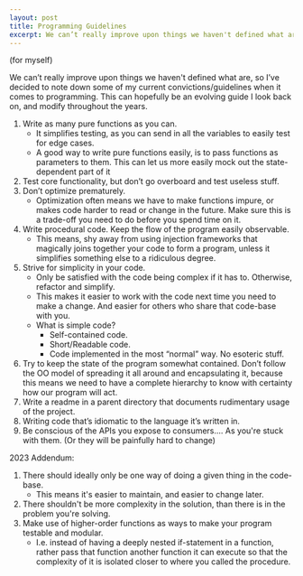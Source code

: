 ```yaml
---
layout: post
title: Programming Guidelines
excerpt: We can’t really improve upon things we haven't defined what are, so I’ve decided to note down some of my current convictions/guidelines when it comes to programming.
---
```

(for myself)

We can’t really improve upon things we haven't defined what are, 
so I’ve decided to note down some of my current convictions/guidelines when it comes to programming. 
This can hopefully be an evolving guide I look back on, and modify throughout the years.

1. Write as many pure functions as you can.
    * It simplifies testing, as you can send in all the variables to easily test for edge cases.
    * A good way to write pure functions easily, is to pass functions as parameters to them. 
This can let us more easily mock out the state-dependent part of it
2. Test core functionality, but don’t go overboard and test useless stuff.
3. Don’t optimize prematurely.
    * Optimization often means we have to make functions impure, or makes code 
harder to read or change in the future. Make sure this is a trade-off you need to do before you spend time on it.
4. Write procedural code. Keep the flow of the program easily observable.
    * This means, shy away from using injection frameworks that magically joins together 
your code to form a program, unless it simplifies something else to a ridiculous degree.
5. Strive for simplicity in your code.
    * Only be satisfied with the code being complex if it has to. Otherwise, refactor and simplify.
    * This makes it easier to work with the code next time you need to make a 
change. And easier for others who share that code-base with you.
    * What is simple code?
        * Self-contained code.
        * Short/Readable code.
        * Code implemented in the most “normal” way. No esoteric stuff.
6. Try to keep the state of the program somewhat contained. Don’t follow the 
OO model of spreading it all around and encapsulating it, because this means 
we need to have a complete hierarchy to know with certainty how our program will act.
7. Write a readme in a parent directory that documents rudimentary usage of the project.
8. Writing code that’s idiomatic to the language it’s written in. 
9. Be conscious of the APIs you expose to consumers.... As you're stuck with them.
 (Or they will be painfully hard to change)

2023 Addendum:
1. There should ideally only be one way of doing a given thing in the code-base.
    * This means it's easier to maintain, and easier to change later.
2. There shouldn't be more complexity in the solution, than there is in the problem you're solving.
3. Make use of higher-order functions as ways to make your program testable and modular.
    * I.e. instead of having a deeply nested if-statement in a function, rather pass that function another function it can execute so that the complexity of it is isolated closer to where you called the procedure.
